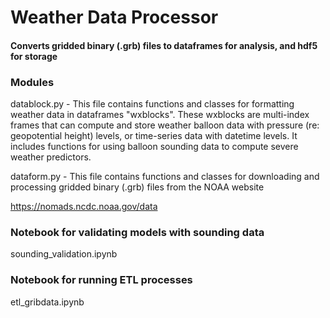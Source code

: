 # Weather Data Processor
#### Converts gridded binary (.grb) files to dataframes for analysis, and hdf5 for storage 

### Modules

datablock.py - This file contains functions and classes for formatting weather data in dataframes "wxblocks". These wxblocks are multi-index frames that can compute and store weather balloon data with pressure (re: geopotential height) levels, or time-series data with datetime levels. It includes functions for using balloon sounding data to compute severe weather predictors.

dataform.py - This file contains functions and classes for downloading and processing gridded binary (.grb) files from the NOAA website

https://nomads.ncdc.noaa.gov/data

### Notebook for validating models with sounding data

sounding_validation.ipynb

### Notebook for running ETL processes

etl_gribdata.ipynb
